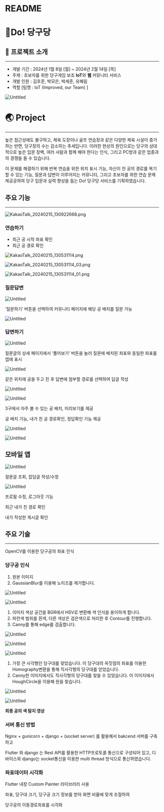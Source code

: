 # README

# 🎱Do! 당구당

## 📢 프로젝트 소개

---

- 개발 기간 : 2024년 1월 8일 [월] ~ 2024년 2월 14일 [목]
- 주제 : 초보자를 위한 당구게임 보조 **IoT**와  **웹** 커뮤니티 서비스
- 개발 인원 : 김호준, 박모은, 박세준, 유혜림
- 역할 [팀명 : IoT (Improved, our Team) ]

![Untitled](README/Untitled.png)

# **🌏 Project**

---

 높은 접근성에도 불구하고, 체육 도장이나 골프 연습장과 같은 다양한 체육 시설이 증가하는 반면, 당구장의 수는 감소하는 추세입니다. 이러한 현상의 원인으로는 당구의 상대적으로 높은 입문 장벽, 여러 사람과 함께 해야 한다는 인식, 그리고 PC방과 같은 업종과의 경쟁을 들 수 있습니다. 

 이 문제를 해결하기 위해 반복 연습을 위한 위치 표시 기능, 자신이 친 공의 경로를 복기할 수 있는 기능, 질문과 답변이 이루어지는 커뮤니티, 그리고 초보자를 위한 연습 문제 제공공하여 당구 입문과 실력 향상을 돕는 Do! 당구당 서비스를 기획하였습니다.

## **주요 기능**

---

![KakaoTalk_20240215_130922668.png](README/KakaoTalk_20240215_130922668.png)

### 연습하기

- 최근 공 시작 좌표 확인
- 최근 공 경로 확인

![KakaoTalk_20240215_130531114.png](README/kakaoTalk_20240215_130531114.png)

![KakaoTalk_20240215_130531114_03.png](README%20d75b9919ec5b4461a98525deff191724/KakaoTalk_20240215_130531114_03.png)

![KakaoTalk_20240215_130531114_01.png](README%20d75b9919ec5b4461a98525deff191724/KakaoTalk_20240215_130531114_01.png)

### 질문답변

![Untitled](README%20d75b9919ec5b4461a98525deff191724/Untitled%201.png)

‘질문하기‘ 버튼을 선택하여 커뮤니티 페이지에 해당 공 배치를 질문 가능

![Untitled](README%20d75b9919ec5b4461a98525deff191724/Untitled%202.png)

### 답변하기

![Untitled](README%20d75b9919ec5b4461a98525deff191724/Untitled%203.png)

질문글의 상세 페이지에서 ‘풀어보기’ 버튼을 눌러 질문에 배치된 좌표와 동일한 좌표를 앱에 표시

![Untitled](README%20d75b9919ec5b4461a98525deff191724/Untitled%204.png)

같은 위치에 공을 두고 친 후 답변에 첨부할 경로를 선택하여 답글 작성

![Untitled](README%20d75b9919ec5b4461a98525deff191724/Untitled%205.png)

![Untitled](README%20d75b9919ec5b4461a98525deff191724/Untitled%206.png)

3구에서 자주 볼 수 있는 공 배치, 미리보기를 제공

공 배치 기능, 내가 친 공 경로확인, 정답확인 기능 제공

![Untitled](README%20d75b9919ec5b4461a98525deff191724/Untitled%207.png)

![Untitled](README%20d75b9919ec5b4461a98525deff191724/Untitled%208.png)

## 모바일 앱

![Untitled](README%20d75b9919ec5b4461a98525deff191724/Untitled%209.png)

질문글 조회, 잡담글 작성/수정

![Untitled](README%20d75b9919ec5b4461a98525deff191724/Untitled%2010.png)

프로필 수정, 로그아웃 기능

최근 내가 친 경로 확인

내가 작성한 게시글 확인

## **주요 기술**

---

OpenCV를 이용한 당구공의 좌표 인식

### 당구공 인식

1. 원본 이미지
2. GaussianBlur를 이용해 노이즈를 제거합니다.

![Untitled](README%20d75b9919ec5b4461a98525deff191724/Untitled%2011.png)

![Untitled](README%20d75b9919ec5b4461a98525deff191724/Untitled%2012.png)

1. 이미지 색상 공간을 BGR에서 HSV로 변환해 색 인식을 용이하게 합니다.
2. 파란색 범위를 흰색, 다른 색상은 검은색으로 처리한 후 Contour를 진행합니다.
3. Canny를 통해 edge를 검출합니다.

![Untitled](README%20d75b9919ec5b4461a98525deff191724/Untitled%2013.png)

![Untitled](README%20d75b9919ec5b4461a98525deff191724/Untitled%2014.png)

![Untitled](README%20d75b9919ec5b4461a98525deff191724/Untitled%2015.png)

1. 가장 큰 사각형인 당구대를 찾았습니다. 이 당구대의 꼭짓점의 좌표를 이용한 Homography변환을 통해 직사각형의 당구대를 얻었습니다. 
2. Canny한 이미지에서도 직사각형의 당구대를 찾을 수 있었습니다. 이 이미지에서 HoughCircle을 이용해 원을 찾습니다.

![Untitled](README%20d75b9919ec5b4461a98525deff191724/Untitled%2016.png)

![Untitled](README%20d75b9919ec5b4461a98525deff191724/Untitled%2017.png)

**최종 공의 색 탐지 영상**

### 서버 통신 방법

Nginx + gunicorn + django + (socket server) 를 활용해서 bakcend 서버를 구축하고

Flutter 와 django 는 Rest API를 활용한 HTTP프로토콜 통신으로 구성되어 있고, 디바이스와 django는 socket통신을 이용한 multi thread 방식으로 통신하였습니다.

### 좌표데이터 시각화

Flutter 내장 Custom Painter 라이브러리 사용

좌표, 당구대 크기, 당구공 크기 정보를 받아 화면 비율에 맞게 조절하여

당구공의 이동경로좌표를 시각화